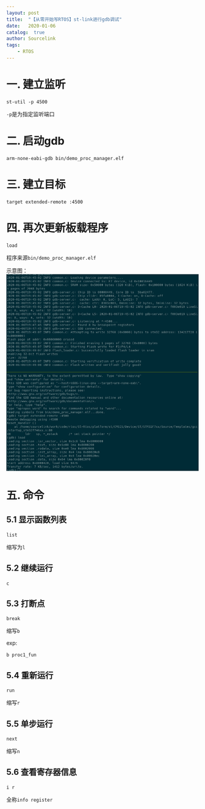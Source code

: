 ```yaml
---
layout: post
title:  "【从零开始写RTOS】st-link进行gdb调试"
date:   2020-01-06
catalog:  true
author: Sourcelink
tags:
    - RTOS
---
```


# 一. 建立监听


```
st-util -p 4500
```

`-p`是为指定监听端口


# 二. 启动gdb

```
arm-none-eabi-gdb bin/demo_proc_manager.elf
```

# 三. 建立目标

```
target extended-remote :4500
```


# 四. 再次更新板载程序

```
load
```

程序来源`bin/demo_proc_manager.elf`

示意图：
![](/images/rtos/20200106194934762_269684712.png)


# 五. 命令


## 5.1 显示函数列表

```
list 
```

缩写为`l`


## 5.2 继续运行

```
c
```


## 5.3 打断点


```
break
```

缩写`b`


exp:

```
b proc1_fun
```

## 5.4 重新运行

```
run
```

缩写`r`

## 5.5 单步运行


```
next
```

缩写`n`


## 5.6 查看寄存器信息

```
i r
```

全称`info register`





